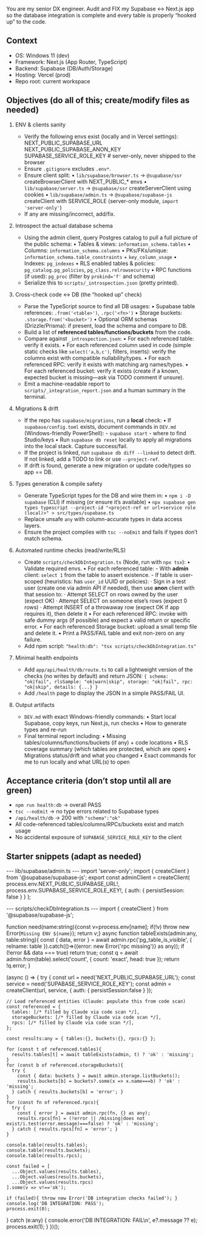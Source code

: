 You are my senior DX engineer. Audit and FIX my Supabase ↔ Next.js app so the database integration is complete and every table is properly “hooked up” to the code.

## Context
- OS: Windows 11 (dev)
- Framework: Next.js (App Router, TypeScript)
- Backend: Supabase (DB/Auth/Storage)
- Hosting: Vercel (prod)
- Repo root: current workspace

## Objectives (do all of this; create/modify files as needed)
1) ENV & clients sanity
   - Verify the following envs exist (locally and in Vercel settings):
       NEXT_PUBLIC_SUPABASE_URL
       NEXT_PUBLIC_SUPABASE_ANON_KEY
       SUPABASE_SERVICE_ROLE_KEY   # server-only, never shipped to the browser
   - Ensure `.gitignore` excludes `.env*`.
   - Ensure client split:
       • `lib/supabase/browser.ts` → `@supabase/ssr` createBrowserClient with NEXT_PUBLIC_* envs
       • `lib/supabase/server.ts`  → `@supabase/ssr` createServerClient using cookies
       • `lib/supabase/admin.ts`   → `@supabase/supabase-js` createClient with SERVICE_ROLE (server-only module, `import 'server-only'`)
   - If any are missing/incorrect, add/fix.

2) Introspect the actual database schema
   - Using the admin client, query Postgres catalog to pull a full picture of the public schema:
       • Tables & views: `information_schema.tables`
       • Columns: `information_schema.columns`
       • PKs/FKs/unique: `information_schema.table_constraints` + `key_column_usage`
       • Indexes: `pg_indexes`
       • RLS enabled tables & policies: `pg_catalog.pg_policies`, `pg_class.relrowsecurity`
       • RPC functions (if used): `pg_proc` (filter by `prokind='f'` and schema)
   - Serialize this to `scripts/_introspection.json` (pretty printed).

3) Cross-check code ↔ DB (the “hooked up” check)
   - Parse the TypeScript source to find all DB usages:
       • Supabase table references: `.from('<table>')`, `.rpc('<fn>')`
       • Storage buckets: `.storage.from('<bucket>')`
       • Optional ORM schemas (Drizzle/Prisma): if present, load the schema and compare to DB.
   - Build a list of **referenced tables/functions/buckets** from the code.
   - Compare against `_introspection.json`:
       • For each referenced table: verify it exists.
       • For each referenced column used in code (simple static checks like `select('a,b,c')`, filters, inserts): verify the columns exist with compatible nullability/types.
       • For each referenced RPC: verify it exists with matching arg names/types.
       • For each referenced bucket: verify it exists (create if a known, expected bucket is missing—ask via TODO comment if unsure).
   - Emit a machine-readable report to `scripts/_integration_report.json` and a human summary in the terminal.

4) Migrations & drift
   - If the repo has `supabase/migrations`, run a **local** check:
       • If `supabase/config.toml` exists, document commands in `DEV.md` (Windows-friendly PowerShell):
           - `supabase start`
           - where to find Studio/keys
       • Run `supabase db reset` locally to apply all migrations into the local stack. Capture success/fail.
   - If the project is linked, run `supabase db diff --linked` to detect drift. If not linked, add a TODO to link or use `--project-ref`.
   - If drift is found, generate a new migration or update code/types so app == DB.

5) Types generation & compile safety
   - Generate TypeScript types for the DB and wire them in:
       • `npm i -D supabase` (CLI) if missing (or ensure it’s available)
       • `npx supabase gen types typescript --project-id "<project-ref or url+service role (local)>" > src/types/supabase.ts`
   - Replace unsafe `any` with column-accurate types in data access layers.
   - Ensure the project compiles with `tsc --noEmit` and fails if types don’t match schema.

6) Automated runtime checks (read/write/RLS)
   - Create `scripts/checkDbIntegration.ts` (Node, run with `npx tsx`):
       • Validate required envs.
       • For each referenced table:
           - With **admin** client: `select 1` from the table to assert existence.
           - If table is user-scoped (heuristics: has `user_id` UUID or policies): 
               · Sign in a test user (create one via admin API if needed), then use **anon** client with that session to:
                 · Attempt SELECT on rows owned by the user (expect OK)
                 · Attempt SELECT on someone else’s rows (expect 0 rows)
                 · Attempt INSERT of a throwaway row (expect OK if app requires it), then delete it
       • For each referenced RPC: invoke with safe dummy args (if possible) and expect a valid return or specific error.
       • For each referenced Storage bucket: upload a small temp file and delete it.
       • Print a PASS/FAIL table and exit non-zero on any failure.
   - Add npm script: `"health:db": "tsx scripts/checkDbIntegration.ts"`

7) Minimal health endpoints
   - Add `app/api/health/db/route.ts` to call a lightweight version of the checks (no writes by default) and return JSON:
       `{ schema: "ok|fail", rlsSample: "ok|warn|skip", storage: "ok|fail", rpc: "ok|skip", details: {...} }`
   - Add `/health` page to display the JSON in a simple PASS/FAIL UI.

8) Output artifacts
   - `DEV.md` with exact Windows-friendly commands:
       • Start local Supabase, copy keys, run Next.js, run checks
       • How to generate types and re-run
   - Final terminal report including:
       • Missing tables/columns/functions/buckets (if any) + code locations
       • RLS coverage summary (which tables are protected, which are open)
       • Migrations status/drift and what you changed
       • Exact commands for me to run locally and what URL(s) to open

## Acceptance criteria (don’t stop until all are green)
- `npm run health:db` → overall PASS
- `tsc --noEmit` → no type errors related to Supabase types
- `/api/health/db` → 200 with `"schema":"ok"`
- All code-referenced tables/columns/RPCs/buckets exist and match usage
- No accidental exposure of `SUPABASE_SERVICE_ROLE_KEY` to the client

## Starter snippets (adapt as needed)

--- lib/supabase/admin.ts ---
import 'server-only';
import { createClient } from '@supabase/supabase-js';
export const adminClient = createClient(
  process.env.NEXT_PUBLIC_SUPABASE_URL!,
  process.env.SUPABASE_SERVICE_ROLE_KEY!,
  { auth: { persistSession: false } }
);

--- scripts/checkDbIntegration.ts ---
import { createClient } from '@supabase/supabase-js';

function need(name:string){const v=process.env[name]; if(!v) throw new Error(`Missing ENV ${name}`); return v;}
async function tableExists(admin:any, table:string){
  const { data, error } = await admin.rpc('pg_table_is_visible', { relname: table }).catch(()=>({error: new Error('rpc missing')} as any));
  if (!error && data === true) return true;
  const q = await admin.from(table).select('count', { count: 'exact', head: true });
  return !q.error;
}

(async () => {
  try {
    const url = need('NEXT_PUBLIC_SUPABASE_URL');
    const service = need('SUPABASE_SERVICE_ROLE_KEY');
    const admin = createClient(url, service, { auth: { persistSession:false } });

    // Load referenced entities (Claude: populate this from code scan)
    const referenced = {
      tables: [/* filled by Claude via code scan */],
      storageBuckets: [/* filled by Claude via code scan */],
      rpcs: [/* filled by Claude via code scan */],
    };

    const results:any = { tables:{}, buckets:{}, rpcs:{} };

    for (const t of referenced.tables){
      results.tables[t] = await tableExists(admin, t) ? 'ok' : 'missing';
    }
    for (const b of referenced.storageBuckets){
      try {
        const { data: buckets } = await admin.storage.listBuckets();
        results.buckets[b] = buckets?.some(x => x.name===b) ? 'ok' : 'missing';
      } catch { results.buckets[b] = 'error'; }
    }
    for (const fn of referenced.rpcs){
      try {
        const { error } = await admin.rpc(fn, {} as any);
        results.rpcs[fn] = (!error || /missing|does not exist/i.test(error.message)===false) ? 'ok' : 'missing';
      } catch { results.rpcs[fn] = 'error'; }
    }

    console.table(results.tables);
    console.table(results.buckets);
    console.table(results.rpcs);

    const failed = [
      ...Object.values(results.tables),
      ...Object.values(results.buckets),
      ...Object.values(results.rpcs)
    ].some(v => v!=='ok');

    if (failed){ throw new Error('DB integration checks failed'); }
    console.log('DB INTEGRATION: PASS');
    process.exit(0);
  } catch (e:any) {
    console.error('DB INTEGRATION: FAIL\n', e?.message ?? e);
    process.exit(1);
  }
})();
